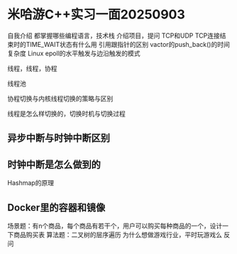 # 米哈游C++实习一面20250903

自我介绍
都掌握哪些编程语言，技术栈
介绍项目，提问
TCP和UDP
TCP连接结束时的TIME_WAIT状态有什么用
引用跟指针的区别
vactor的push_back()的时间复杂度
Linux epoll的水平触发与边沿触发的模式

线程，线程，协程

线程池

协程切换与内核线程切换的策略与区别

线程是怎么样切换的，切换时机与切换过程

## 异步中断与时钟中断区别





## 时钟中断是怎么做到的





Hashmap的原理

## Docker里的容器和镜像





场景题：有n个商品，每个商品有若干个，用户可以购买每种商品的一个，设计一下商品购买表
算法题：二叉树的层序遍历
为什么想做游戏行业，平时玩游戏么
反问